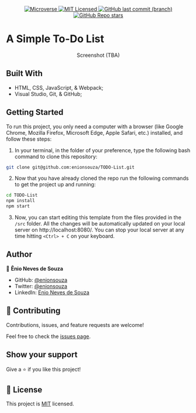 <p align="center">
  <a href="https://www.microverse.org/">
    <img alt="Microverse" src="https://img.shields.io/badge/-Microverse-blueviolet?style=flat-square">
  </a>
  <a href="https://github.com/enionsouza/TODO-List/blob/main/LICENSE">
    <img alt="MIT Licensed" src="https://img.shields.io/github/license/enionsouza/TODO-List?style=flat-square">
  </a>
  <a href="https://github.com/enionsouza/TODO-List">
    <img alt="GitHub last commit (branch)" src="https://img.shields.io/github/last-commit/enionsouza/TODO-List/main?color=blue&style=flat-square">
  </a>
  <a href="https://github.com/enionsouza/TODO-List">
    <img alt="GitHub Repo stars" src="https://img.shields.io/github/stars/enionsouza/TODO-List?color=cyan&label=%E2%98%85%20stars%20&style=flat-square">
  </a>
</p>

# A Simple To-Do List

<p align="center">
    Screenshot (TBA)
    <!-- <img alt="Screenshot" src="./docs/Screenshot.png" width="700"> -->
</p>

## Built With

- HTML, CSS, JavaScript, & Webpack;
- Visual Studio, Git, & GitHub;

## Getting Started

To run this project, you only need a computer with a browser (like Google Chrome, Mozilla Firefox, Microsoft Edge, Apple Safari, etc.) installed, and follow these steps:

1. In your terminal, in the folder of your preference, type the following bash command to clone this repository:

```sh
git clone git@github.com:enionsouza/TODO-List.git
```

2. Now that you have already cloned the repo run the following commands to get the project up and running:
```sh
cd TODO-List
npm install
npm start
```

3. Now, you can start editing this template from the files provided in the `/src` folder. All the changes will be automatically updated on your local server on http://localhost:8080/. You can stop your local server at any time hitting `<Ctrl> + C` on your keyboard.

## Author

👤 **Ênio Neves de Souza**

- GitHub: [@enionsouza](https://github.com/enionsouza)
- Twitter: [@enionsouza](https://twitter.com/enionsouza)
- LinkedIn: [Enio Neves de Souza](https://www.linkedin.com/in/enio-neves-de-souza/)

## 🤝 Contributing

Contributions, issues, and feature requests are welcome!

Feel free to check the [issues page](https://github.com/enionsouza/TODO-List/issues).

## Show your support

Give a ⭐️ if you like this project!

## 📝 License

This project is [MIT](./LICENSE) licensed.
